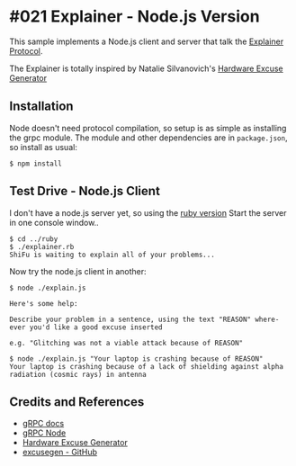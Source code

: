 # #021 Explainer - Node.js Version

This sample implements a Node.js client and server that talk the
[Explainer Protocol](../protocols/explainer.proto).

The Explainer is totally inspired by Natalie Silvanovich's
[Hardware Excuse Generator](http://natashenka.ca/hardware-excuse-generator/)

## Installation

Node doesn't need protocol compilation, so setup is as simple as installing the grpc module.
The module and other dependencies are in `package.json`, so install as usual:

```
$ npm install
```

## Test Drive - Node.js Client

I don't have a node.js server yet, so using the [ruby version](../ruby)
Start the server in one console window..

```
$ cd ../ruby
$ ./explainer.rb
ShiFu is waiting to explain all of your problems...

```

Now try the node.js client in another:

```
$ node ./explain.js

Here's some help:

Describe your problem in a sentence, using the text "REASON" where-ever you'd like a good excuse inserted

e.g. "Glitching was not a viable attack because of REASON"

$ node ./explain.js "Your laptop is crashing because of REASON"
Your laptop is crashing because of a lack of shielding against alpha radiation (cosmic rays) in antenna
```


## Credits and References
* [gRPC docs](http://www.grpc.io/docs/)
* [gRPC Node](https://github.com/grpc/grpc/tree/release-0_13/src/node)
* [Hardware Excuse Generator](http://natashenka.ca/hardware-excuse-generator/)
* [excusegen - GitHub](https://github.com/natashenka/excusegen)
